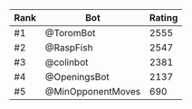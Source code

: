Rank|Bot|Rating
---|---|---
#1|@ToromBot|2555
#2|@RaspFish|2547
#3|@colinbot|2381
#4|@OpeningsBot|2137
#5|@MinOpponentMoves|690
